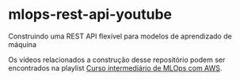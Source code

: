 # mlops-rest-api-youtube
Construindo uma REST API flexível para modelos de aprendizado de máquina 

Os vídeos relacionados a construção desse repositório podem ser encontrados na playlist [Curso intermediário de MLOps com AWS](https://www.youtube.com/watch?v=YvCafwmqeb0&list=PL6qLhgVy_pSprrlN0eTv2VZ6Te7jWZ_G2).
